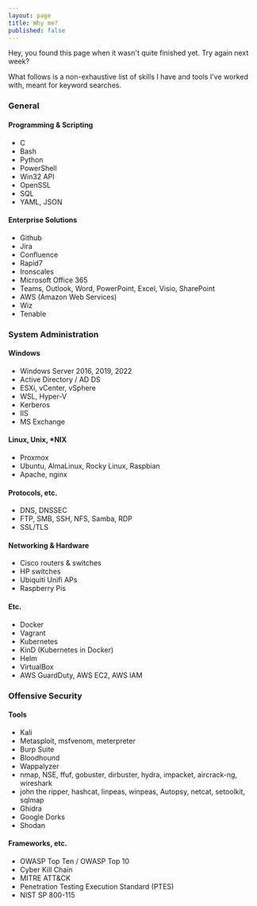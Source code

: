 ```yaml
---
layout: page
title: Why me?
published: false
---
```


Hey, you found this page when it wasn't quite finished yet. Try again next week?

What follows is a non-exhaustive list of skills I have and tools I've worked with, meant for keyword searches.

### General
#### Programming & Scripting
- C
- Bash
- Python
- PowerShell
- Win32 API
- OpenSSL
- SQL
- YAML, JSON
#### Enterprise Solutions
- Github
- Jira
- Confluence
- Rapid7
- Ironscales
- Microsoft Office 365
- Teams, Outlook, Word, PowerPoint, Excel, Visio, SharePoint
- AWS (Amazon Web Services)
- Wiz
- Tenable
### System Administration
#### Windows
- Windows Server 2016, 2019, 2022
- Active Directory / AD DS
- ESXi, vCenter, vSphere
- WSL, Hyper-V
- Kerberos
- IIS
- MS Exchange
#### Linux, Unix, *NIX
- Proxmox
- Ubuntu, AlmaLinux, Rocky Linux, Raspbian
- Apache, nginx
#### Protocols, etc.
- DNS, DNSSEC
- FTP, SMB, SSH, NFS, Samba, RDP
- SSL/TLS
#### Networking & Hardware
- Cisco routers & switches
- HP switches
- Ubiquiti Unifi APs
- Raspberry Pis
#### Etc.
- Docker
- Vagrant
- Kubernetes
- KinD (Kubernetes in Docker)
- Helm
- VirtualBox
- AWS GuardDuty, AWS EC2, AWS IAM
### Offensive Security
#### Tools
- Kali
- Metasploit, msfvenom, meterpreter
- Burp Suite
- Bloodhound
- Wappalyzer
- nmap, NSE, ffuf, gobuster, dirbuster, hydra, impacket, aircrack-ng, wireshark
- john the ripper, hashcat, linpeas, winpeas, Autopsy, netcat, setoolkit, sqlmap
- Ghidra
- Google Dorks
- Shodan
#### Frameworks, etc.
- OWASP Top Ten / OWASP Top 10
- Cyber Kill Chain
- MITRE ATT&CK
- Penetration Testing Execution Standard (PTES)
- NIST SP 800-115


